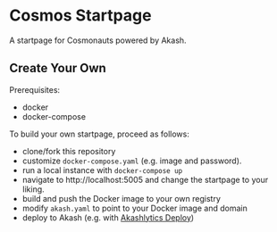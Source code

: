 # Cosmos Startpage
A startpage for Cosmonauts powered by Akash.

## Create Your Own

Prerequisites:
- docker
- docker-compose

To build your own startpage, proceed as follows:
- clone/fork this repository
- customize `docker-compose.yaml` (e.g. image and password).
- run a local instance with `docker-compose up` 
- navigate to http://localhost:5005 and change the startpage to your liking.  
- build and push the Docker image to your own registry
- modify `akash.yaml` to point to your Docker image and domain
- deploy to Akash (e.g. with [Akashlytics Deploy](https://www.akashlytics.com/deploy))

